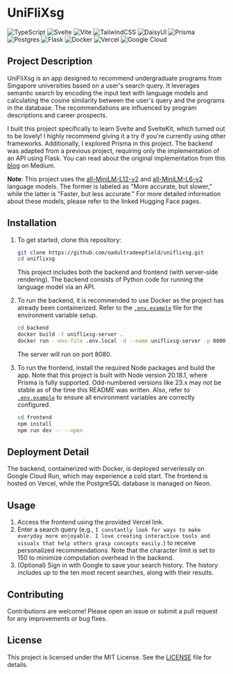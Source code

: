 # UniFliXsg

![TypeScript](https://img.shields.io/badge/typescript-%23007ACC.svg?style=for-the-badge&logo=typescript&logoColor=white)
![Svelte](https://img.shields.io/badge/svelte-%23f1413d.svg?style=for-the-badge&logo=svelte&logoColor=white)
![Vite](https://img.shields.io/badge/vite-%23646CFF.svg?style=for-the-badge&logo=vite&logoColor=white)
![TailwindCSS](https://img.shields.io/badge/tailwindcss-%2338B2AC.svg?style=for-the-badge&logo=tailwind-css&logoColor=white)
![DaisyUI](https://img.shields.io/badge/daisyui-5A0EF8?style=for-the-badge&logo=daisyui&logoColor=white)
![Prisma](https://img.shields.io/badge/Prisma-3982CE?style=for-the-badge&logo=Prisma&logoColor=white)
![Postgres](https://img.shields.io/badge/postgres-%23316192.svg?style=for-the-badge&logo=postgresql&logoColor=white)
![Flask](https://img.shields.io/badge/flask-%23000.svg?style=for-the-badge&logo=flask&logoColor=white)
![Docker](https://img.shields.io/badge/docker-%230db7ed.svg?style=for-the-badge&logo=docker&logoColor=white)
![Vercel](https://img.shields.io/badge/vercel-%23000000.svg?style=for-the-badge&logo=vercel&logoColor=white)
![Google Cloud](https://img.shields.io/badge/GoogleCloud-%234285F4.svg?style=for-the-badge&logo=google-cloud&logoColor=white)

## Project Description

UniFliXsg is an app designed to recommend undergraduate programs from Singapore universities based on a user's search query. It leverages semantic search by encoding the input text with language models and calculating the cosine similarity between the user's query and the programs in the database. The recommendations are influenced by program descriptions and career prospects.

I built this project specifically to learn Svelte and SvelteKit, which turned out to be lovely! I highly recommend giving it a try if you're currently using other frameworks. Additionally, I explored Prisma in this project. The backend was adapted from a previous project, requiring only the implementation of an API using Flask. You can read about the original implementation from this [blog](https://medium.com/towards-data-science/uniflixsg-ai-powered-undergraduate-program-recommendations-for-singapore-universities-b9b448f7ea19) on Medium.

**Note**: This project uses the [all-MiniLM-L12-v2](https://huggingface.co/sentence-transformers/all-MiniLM-L12-v2) and [all-MiniLM-L6-v2](https://huggingface.co/sentence-transformers/all-MiniLM-L6-v2) language models. The former is labeled as "More accurate, but slower," while the latter is "Faster, but less accurate." For more detailed information about these models, please refer to the linked Hugging Face pages.

## Installation

1. To get started, clone this repository:

   ```bash
   git clone https://github.com/oadultradeepfield/uniflixsg.git
   cd uniflixsg
   ```

   This project includes both the backend and frontend (with server-side rendering). The backend consists of Python code for running the language model via an API.

2. To run the backend, it is recommended to use Docker as the project has already been containerized. Refer to the [`.env.example`](/backend/.env.example) file for the environment variable setup.

   ```bash
   cd backend
   docker build -t uniflixsg-server .
   docker run --env-file .env.local -d --name uniflixsg-server -p 8080:8080 uniflixsg-server:latest
   ```

   The server will run on port 8080.

3. To run the frontend, install the required Node packages and build the app. Note that this project is built with Node version 20.18.1, where Prisma is fully supported. Odd-numbered versions like 23.x may not be stable as of the time this README was written. Also, refer to [`.env.example`](/frontend/.env.example) to ensure all environment variables are correctly configured.

   ```bash
   cd frontend
   npm install
   npm run dev -- --open
   ```

## Deployment Detail

The backend, containerized with Docker, is deployed serverlessly on Google Cloud Run, which may experience a cold start. The frontend is hosted on Vercel, while the PostgreSQL database is managed on Neon.

## Usage

1. Access the frontend using the provided Vercel link.
2. Enter a search query (e.g., `I constantly look for ways to make everyday more enjoyable. I love creating interactive tools and visuals that help others grasp concepts easily.`) to receive personalized recommendations. Note that the character limit is set to 150 to minimize computation overhead in the backend.
3. (Optional) Sign in with Google to save your search history. The history includes up to the ten most recent searches, along with their results.

## Contributing

Contributions are welcome! Please open an issue or submit a pull request for any improvements or bug fixes.

## License

This project is licensed under the MIT License. See the [LICENSE](LICENSE) file for details.
